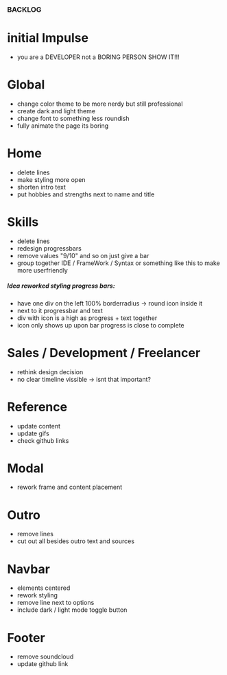 ### BACKLOG

# initial Impulse

- you are a DEVELOPER not a BORING PERSON SHOW IT!!!

# Global

- change color theme to be more nerdy but still professional
- create dark and light theme
- change font to something less roundish
- fully animate the page its boring

# Home

- delete lines
- make styling more open
- shorten intro text
- put hobbies and strengths next to name and title

# Skills

- delete lines
- redesign progressbars
- remove values "9/10" and so on just give a bar
- group together IDE / FrameWork / Syntax or something like this to make more userfriendly

##### Idea reworked styling progress bars:

- have one div on the left 100% borderradius -> round icon inside it
- next to it progressbar and text
- div with icon is a high as progress + text together
- icon only shows up upon bar progress is close to complete

# Sales / Development / Freelancer

- rethink design decision
- no clear timeline vissible -> isnt that important?

# Reference

- update content
- update gifs
- check github links

# Modal

- rework frame and content placement

# Outro

- remove lines
- cut out all besides outro text and sources

# Navbar

- elements centered
- rework styling
- remove line next to options
- include dark / light mode toggle button

# Footer

- remove soundcloud
- update github link
